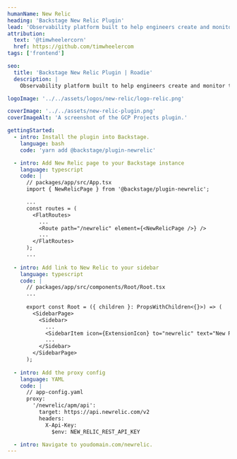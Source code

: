 ```yaml
---
humanName: New Relic
heading: 'Backstage New Relic Plugin'
lead: 'Observability platform built to help engineers create and monitor their software.'
attribution:
  text: '@timwheelercorn'
  href: https://github.com/timwheelercom
tags: ['frontend']

seo:
  title: 'Backstage New Relic Plugin | Roadie'
  description: |
    Observability platform built to help engineers create and monitor their software.

logoImage: '../../assets/logos/new-relic/logo-relic.png'

coverImage: '../../assets/new-relic-plugin.png'
coverImageAlt: 'A screenshot of the GCP Projects plugin.'

gettingStarted:
  - intro: Install the plugin into Backstage.
    language: bash
    code: 'yarn add @backstage/plugin-newrelic'

  - intro: Add New Relic page to your Backstage instance
    language: typescript
    code: |
      // packages/app/src/App.tsx
      import { NewRelicPage } from '@backstage/plugin-newrelic';

      ...
      const routes = (
        <FlatRoutes>
          ...
          <Route path="/newrelic" element={<NewRelicPage />} />
          ...
        </FlatRoutes>
      );
      ...
    
  - intro: Add link to New Relic to your sidebar
    language: typescript
    code: |
      // packages/app/src/components/Root/Root.tsx
      ...
    
      export const Root = ({ children }: PropsWithChildren<{}>) => (
        <SidebarPage>
          <Sidebar>
            ...
            <SidebarItem icon={ExtensionIcon} to="newrelic" text="New Relic" />
            ...
          </Sidebar>
        </SidebarPage>
      );
        
  - intro: Add the proxy config
    language: YAML
    code: |
      // app-config.yaml
      proxy:
        '/newrelic/apm/api':
          target: https://api.newrelic.com/v2
          headers:
            X-Api-Key:
              $env: NEW_RELIC_REST_API_KEY

  - intro: Navigate to youdomain.com/newrelic.
---
```

